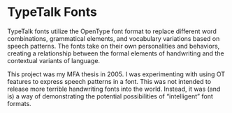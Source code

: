 # TypeTalk Fonts
TypeTalk fonts utilize the OpenType font format to replace different word combinations, grammatical elements, and vocabulary variations based on speech patterns. The fonts take on their own personalities and behaviors, creating a relationship between the formal elements of handwriting and the contextual variants of language.

This project was my MFA thesis in 2005. I was experimenting with using OT features to express speech patterns in a font. This was not intended to release more terrible handwriting fonts into the world. Instead, it was (and is) a way of demonstrating the potential possibilities of “intelligent” font formats. 
